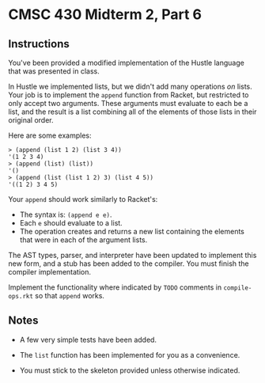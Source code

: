 # CMSC 430 Midterm 2, Part 6

## Instructions

You've been provided a modified implementation of the Hustle language that was
presented in class.

In Hustle we implemented lists, but we didn't add many operations _on_ lists.
Your job is to implement the `append` function from Racket, but restricted to
only accept two arguments. These arguments must evaluate to each be a list, and
the result is a list combining all of the elements of those lists in their
original order.

Here are some examples:

```
> (append (list 1 2) (list 3 4))
'(1 2 3 4)
> (append (list) (list))
'()
> (append (list (list 1 2) 3) (list 4 5))
'((1 2) 3 4 5)
```

Your `append` should work similarly to Racket's:

  * The syntax is: `(append e e)`.
  * Each `e` should evaluate to a list.
  * The operation creates and returns a new list containing the elements that
    were in each of the argument lists.

The AST types, parser, and interpreter have been updated to implement this new
form, and a stub has been added to the compiler. You must finish the compiler
implementation.

Implement the functionality where indicated by `TODO` comments in
`compile-ops.rkt` so that `append` works.

## Notes

  * A few very simple tests have been added.

  * The `list` function has been implemented for you as a convenience.

  * You must stick to the skeleton provided unless otherwise indicated.
